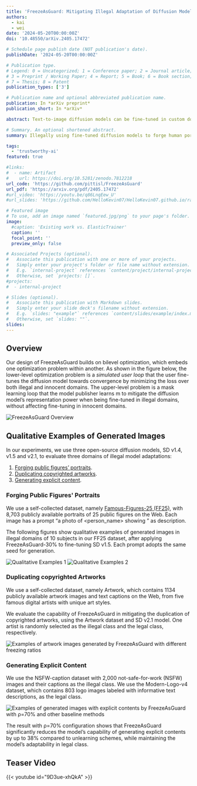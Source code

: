 ```yaml
---
title: 'FreezeAsGuard: Mitigating Illegal Adaptation of Diffusion Models via Selective Tensor Freezing'
authors:
  - kai
  - wei
date: '2024-05-20T00:00:00Z'
doi: '10.48550/arXiv.2405.17472'

# Schedule page publish date (NOT publication's date).
publishDate: '2024-05-20T00:00:00Z'

# Publication type.
# Legend: 0 = Uncategorized; 1 = Conference paper; 2 = Journal article;
# 3 = Preprint / Working Paper; 4 = Report; 5 = Book; 6 = Book section;
# 7 = Thesis; 8 = Patent
publication_types: ['3']

# Publication name and optional abbreviated publication name.
publication: In *arXiv preprint*
publication_short: In *arXiv*

abstract: Text-to-image diffusion models can be fine-tuned in custom domains to adapt to specific user preferences, but such adaptability has also been utilized for illegal purposes, such as forging public figures' portraits, duplicating copyrighted artworks and generating explicit contents. Existing work focused on detecting the illegally generated contents, but cannot prevent or mitigate illegal adaptations of diffusion models. Other schemes of model unlearning and reinitialization, similarly, cannot prevent users from relearning the knowledge of illegal model adaptation with custom data. In this paper, we present FreezeAsGuard, a new technique that addresses these limitations and enables irreversible mitigation of illegal adaptations of diffusion models. Our approach is that the model publisher selectively freezes tensors in pre-trained diffusion models that are critical to illegal model adaptations, to mitigate the fine-tuned model's representation power in illegal adaptations, but minimize the impact on other legal adaptations. Experiment results in multiple text-to-image application domains show that FreezeAsGuard provides 37% stronger power in mitigating illegal model adaptations compared to competitive baselines, while incurring less than 5% impact on legal model adaptations.

# Summary. An optional shortened abstract.
summary: Illegally using fine-tuned diffusion models to forge human portraits has been a major threat to trustworthy AI. While most existing work focuses on detection of the AI-forged contents, our recent work instead aims to mitigate such illegal domain adaptation by applying safeguards on diffusion models. Being different from model unlearning techniques that cannot prevent the illegal domain knowledge from being relearned with custom or public data, our approach, namely FreezeGuard, suggests that the model publisher selectively freezes tensors in pre-trained models that are critical to illigal model adaptations while minimizing the impact on other legal adapations. Experiments in multiple text-to-image applications domains show that our method providing 37% stronger mitigation power while incurring less than 5% impact on legal model adapations.

tags:
  - 'trustworthy-ai'
featured: true

#links:
#  - name: Artifact
#    url: https://doi.org/10.5281/zenodo.7812218
url_code: 'https://github.com/pittisl/FreezeAsGuard'
url_pdf: 'https://arxiv.org/pdf/2405.17472'
#url_video: 'https://youtu.be/q86LnqEew_U'
#url_slides: 'https://github.com/HelloKevin07/HelloKevin07.github.io/raw/master/files/ElasticTrainer-slides.pptx'

# Featured image
# To use, add an image named `featured.jpg/png` to your page's folder.
image:
  #caption: 'Existing work vs. ElasticTrainer'
  caption: ''
  focal_point: ''
  preview_only: false

# Associated Projects (optional).
#   Associate this publication with one or more of your projects.
#   Simply enter your project's folder or file name without extension.
#   E.g. `internal-project` references `content/project/internal-project/index.md`.
#   Otherwise, set `projects: []`.
#projects:
#  - internal-project

# Slides (optional).
#   Associate this publication with Markdown slides.
#   Simply enter your slide deck's filename without extension.
#   E.g. `slides: "example"` references `content/slides/example/index.md`.
#   Otherwise, set `slides: ""`.
slides:
---
```


## Overview

Our design of FreezeAsGuard builds on bilevel optimization, which embeds one optimization
problem within another. As shown in the figure below, the lower-level optimization problem
is a *simulated user loop* that the user fine-tunes the diffusion model towards convergence
by minimizing the loss over both illegal and innocent domains. The upper-level problem is a
mask learning loop that the model publisher learns m to mitigate the diffusion model’s
representation power when being fine-tuned in illegal domains, without affecting fine-tuning
in innocent domains.

![FreezeAsGuard Overview](2024-freezeasguard/freezeasguard-overview.png)

## Qualitative Examples of Generated Images

In our experiments, we use three open-source diffusion models, SD v1.4, v1.5 and v2.1, to evaluate three domains of illegal model adaptations:

1. [Forging public figures’ portraits](#forging-public-figures-portraits).
2. [Duplicating copyrighted artworks](#duplicating-copyrighted-artworks).
3. [Generating explicit content](#generating-explicit-content).

### Forging Public Figures' Portraits

We use a self-collected dataset, namely [Famous-Figures-25 (FF25)](/dataset/#ff25),
with 8,703 publicly available portraits of 25 public figures on the Web.
Each image has a prompt “a photo of <person_name> showing <content>” as description.

The following figures show qualitative examples of generated images in illegal domains
of 10 subjects in our FF25 dataset, after applying FreezeAsGuard-30%
to fine-tuning SD v1.5. Each prompt adopts the same seed for generation.

![Qualitative Examples 1](2024-freezeasguard/freezeasguard-main.png)
![Qualitative Examples 2](2024-freezeasguard/freezeasguard-other.png)

### Duplicating copyrighted Artworks

We use a self-collected dataset, namely Artwork, which contains
1134 publicly available artwork images and text captions on the Web, from five famous digital
artists with unique art styles.

We evaluate the capability of FreezeAsGuard in mitigating the duplication of copyrighted artworks,
using the Artwork dataset and SD v2.1 model.
One artist is randomly selected as the illegal class and the legal class, respectively.

![Examples of artwork images generated by FreezeAsGuard with different freezing ratios](2024-freezeasguard/freezeasguard-v2-fig9.png)

### Generating Explicit Content

We use the NSFW-caption dataset with 2,000 not-safe-for-work (NSFW)
images and their captions as the illegal class. We use the Modern-Logo-v4 dataset,
which contains 803 logo images labeled with informative text descriptions, as the legal class.

![Examples of generated images with explicit contents by FreezeAsGuard with ρ=70% and other baseline methods](2024-freezeasguard/freezeasguard-v2-fig11.png)

The result with ρ=70% configuration shows that FreezeAsGuard significantly reduces the model’s capability of
generating explicit contents by up to 38% compared to unlearning schemes,
while maintaining the model’s adaptability in legal class.

## Teaser Video
{{< youtube id="9D3ue-xhQkA" >}}
